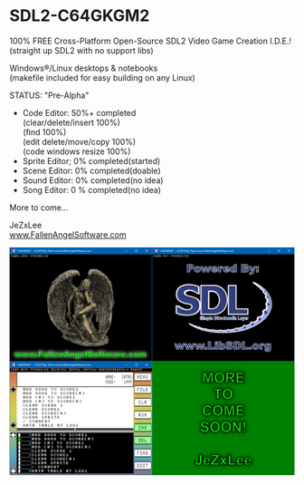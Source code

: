# SDL2-C64GKGM2
100% FREE Cross-Platform Open-Source SDL2 Video Game Creation I.D.E.!  
(straight up SDL2 with no support libs)  
  
Windows®/Linux desktops & notebooks  
(makefile included for easy building on any Linux)  
  
STATUS: "Pre-Alpha"  

- Code Editor: 50%+ completed  
(clear/delete/insert 100%)  
(find 100%)  
(edit delete/move/copy 100%)  
(code windows resize 100%)  
- Sprite Editor; 0% completed(started)  
- Scene Editor: 0% completed(doable)  
- Sound Editor: 0% completed(no idea)  
- Song Editor: 0 % completed(no idea)  
  
More to come...  
  
JeZxLee  
www.FallenAngelSoftware.com  

![GitHubPromo](GitHubPromo7.png)
